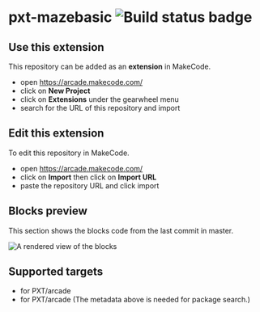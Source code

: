 # pxt-mazebasic ![Build status badge](https://github.com/michaelbraunrentonschools/pxt-mazebasic/workflows/MakeCode/badge.svg)



## Use this extension

This repository can be added as an **extension** in MakeCode.

* open https://arcade.makecode.com/
* click on **New Project**
* click on **Extensions** under the gearwheel menu
* search for the URL of this repository and import

## Edit this extension

To edit this repository in MakeCode.

* open https://arcade.makecode.com/
* click on **Import** then click on **Import URL**
* paste the repository URL and click import

## Blocks preview

This section shows the blocks code from the last commit in master.

![A rendered view of the blocks](https://github.com/michaelbraunrentonschools/pxt-mazebasic/raw/master/.makecode/blocks.png)

## Supported targets

* for PXT/arcade
* for PXT/arcade
(The metadata above is needed for package search.)

